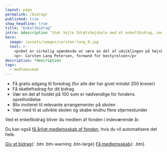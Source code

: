 ```yaml
---
layout: page
permalink: /bidrag/
published: true
show_headline: true
title: "Enkeltbidrag"
intro: &description "Støt Vejle Idrætshøjskole med et enkeltbidrag, som gælder for indeværende år."
hero:
  image: /assets/images/carsten-lang_0.jpg
  text: >-
    <p>Det er virkelig spændende at være en del af udviklingen på højskolen i øjeblikket. Jeg har haft min faste gang på skolen i 35 år – både som elev, som en del af elevforeningen og de sidste mange år som formand for højskolens bestyrelse. Fonden er et væsentligt bidrag for at løfte vores vision om at være den bedste idrætshøjskole i Danmark – også når vi kigger på vores faciliteter.</p>
    <p>- Carsten Lang Petersen, formand for bestyrelsen</p>
description: *description
tags:
  - medlemsskab
---
```


- Få gratis adgang til foredrag (for alle der har givet mindst 200 kroner)
- Få skattefradrag for dit bidrag
- Vær en del af holdet på 100 som er nødvendige for fondens opretholdelse
- Bliv inviteret til relevante arrangementer på skolen
- Vær med til at udvikle skolen og skabe endnu flere stjernestunder

Ved et enkeltbidrag bliver du medlem af fonden i indeværende år.

Du kan også [få årligt medlemsskab af fonden](/medlem/), hvis du vil automatisere det hele.

[Giv et bidrag](/bidrag/buy){: .btn .btn-warning .btn-large} [Få medlemsskab](/medlem/buy){: .btn}
